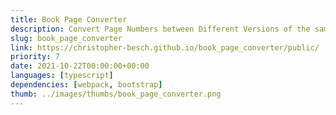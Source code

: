 ```yaml
---
title: Book Page Converter
description: Convert Page Numbers between Different Versions of the same Book.
slug: book_page_converter
link: https://christopher-besch.github.io/book_page_converter/public/
priority: 7
date: 2021-10-22T00:00:00+00:00
languages: [typescript]
dependencies: [webpack, bootstrap]
thumb: ../images/thumbs/book_page_converter.png
---
```


